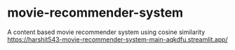 # movie-recommender-system
A content based movie recommender system using cosine similarity 
https://harshit543-movie-recommender-system-main-aqkdfu.streamlit.app/
